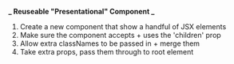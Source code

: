 **_ Reuseable "Presentational" Component _**

1. Create a new component that show a handful of JSX elements
2. Make sure the component accepts + uses the 'children' prop
3. Allow extra classNames to be passed in + merge them
4. Take extra props, pass them through to root element
